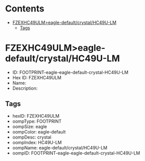 



Contents
========

* [FZEXHC49ULM>eagle-default/crystal/HC49U-LM](#fzexhc49ulmeagle-defaultcrystalhc49u-lm)
	* [Tags](#tags)

# FZEXHC49ULM>eagle-default/crystal/HC49U-LM

- ID: FOOTPRINT-eagle-eagle-default-crystal-HC49U-LM
- Hex ID: FZEXHC49ULM
- Name: 
- Description: 

## Tags

- hexID: FZEXHC49ULM
- oompType: FOOTPRINT
- oompSize: eagle
- oompColor: eagle-default
- oompDesc: crystal
- oompIndex: HC49U-LM
- oompName: eagle-default/crystal/HC49U-LM
- oompID: FOOTPRINT-eagle-eagle-default-crystal-HC49U-LM
